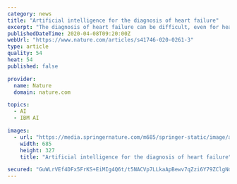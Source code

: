 ```yaml
---
category: news
title: "Artificial intelligence for the diagnosis of heart failure"
excerpt: "The diagnosis of heart failure can be difficult, even for heart failure specialists. Artificial Ilinical Decision Support System (AI-CDSS) has the potential to assist"
publishedDateTime: 2020-04-08T09:20:00Z
webUrl: "https://www.nature.com/articles/s41746-020-0261-3"
type: article
quality: 54
heat: 54
published: false

provider:
  name: Nature
  domain: nature.com

topics:
  - AI
  - IBM AI

images:
  - url: "https://media.springernature.com/m685/springer-static/image/art%3A10.1038%2Fs41746-020-0261-3/MediaObjects/41746_2020_261_Fig1_HTML.png"
    width: 685
    height: 327
    title: "Artificial intelligence for the diagnosis of heart failure"

secured: "GuWLrVEf4DFx5FrKS+EiMIg4Q6t/t5NACVp7LLkaApBewv7qZzi6Y79ZClgNdzbTV1qNYLejDqBndS3pqi23m6M0KaL13OOeBP21PXsStMnh4CsC21Z/hb5bCTZ+AjqHYrWrsdp8fs+kR1E0y2mkiqxzbjmI30jWay/KA0iesBszPtC9zII7xVDg9rE7rnHmtZfsMCE9gPmPMVQ3a9odBvNJ/fiXgdH2XHNllTJLecuxYDi5VZIjs/ibxjVjVV6RURgINtSEQegmd78ZRM6KVONf2EreCnu2jpNUx9Vi9xkFoCtQ48ksIo1HxadcP7jqkwwgXDJR2UDNG6rbOYR0xl3VXpDQ3mnzuRCNVhA0mqSFfF902i1efx3rdUK1PTvncnMSrP981I71s4fmud2ODiC0dDHX2DHnip3bPx5fBGPTwvxSyHIoBjrzeQemY3+FPoZIqitZhKx3h4WI8P6WV17eBI/G1GdjWCXDKdnBET8=;r4HyTPspfUCwzCNtwCgR4A=="
---
```


